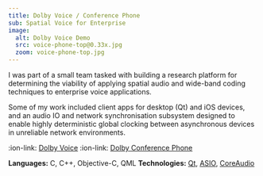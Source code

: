 ```yaml
---
title: Dolby Voice / Conference Phone
sub: Spatial Voice for Enterprise
image:
  alt: Dolby Voice Demo
  src: voice-phone-top@0.33x.jpg
  zoom: voice-phone-top.jpg
---
```

I was part of a small team tasked with building a research platform for determining the viability of applying spatial audio and wide-band coding techniques to enterprise voice applications.

Some of my work included client apps for desktop (Qt) and iOS devices, and an audio IO and network synchronisation subsystem designed to enable highly deterministic global clocking between asynchronous devices in unreliable network environments.

:ion-link: [Dolby Voice][dlbvc]
:ion-link: [Dolby Conference Phone][dlbcf]

**Languages:** C, C++, Objective-C, QML
**Technologies:** [Qt][qt], [ASIO][asio], [CoreAudio][coreaudio]

[dlbvc]:http://www.dolby.com/us/en/technologies/dolby-voice.html
[dlbcf]:http://www.dolby.com/us/en/technologies/dolby-voice.html

[qt]:https://www.qt.io/developers/
[asio]:http://www.steinberg.net/en/company/developers.html
[coreaudio]:https://developer.apple.com/reference/coreaudio

